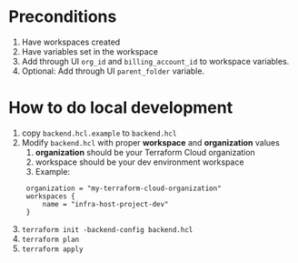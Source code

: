 # Preconditions
1. Have workspaces created
1. Have variables set in the workspace
1. Add through UI `org_id` and `billing_account_id` to workspace variables.
1. Optional: Add through UI `parent_folder` variable.

# How to do local development
1. copy `backend.hcl.example` to `backend.hcl`
1. Modify `backend.hcl` with proper **workspace** and **organization** values
   1. **organization** should be your Terraform Cloud organization
   1. workspace should be your dev environment workspace
   1. Example:
   ```hcl
    organization = "my-terraform-cloud-organization"
    workspaces {
        name = "infra-host-project-dev"
    }
    ```
1. `terraform init -backend-config backend.hcl`
1. `terraform plan`
1. `terraform apply`